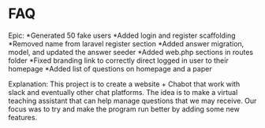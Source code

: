 # FAQ
Epic: 
*Generated 50 fake users
*Added login and register scaffolding
*Removed name from laravel register section
*Added answer migration, model, and updated the answer seeder
*Added web.php sections in routes folder
*Fixed branding link to correctly direct logged in user to their homepage
*Added list of questions on homepage and a paper 

Explanation: This project is to create a website + Chabot that work with 
slack and eventually other chat platforms. The idea is to make a virtual 
teaching assistant that can help manage questions that we may receive. Our 
focus was to try and make the program run better by adding some new features.